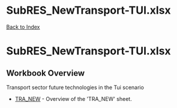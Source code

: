 # SubRES_NewTransport-TUI.xlsx

[Back to Index](../../README.md)

# SubRES_NewTransport-TUI.xlsx

## Workbook Overview

Transport sector future technologies in the Tui scenario

- [TRA_NEW](TRA_NEW.md) - Overview of the 'TRA_NEW' sheet.
